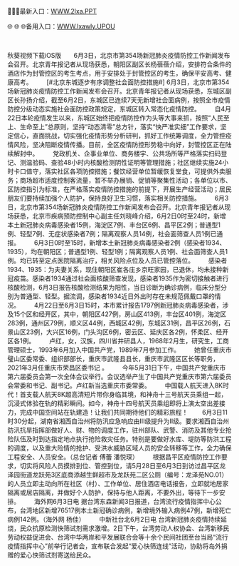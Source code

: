 <p>
	🧰🧰🧰最新入口：<a href="http://www.baidu.com/link?url=6MA2SWnO3Raqke39an_0PUxosM6ZrUGzi1BN9tNnlPW&wd">WWW.2lxa.PPT</a> 
	<p>
		🌐
🌐
🌐备用入口：<a href="http://www.baidu.com/link?url=6MA2SWnO3Raqke39an_0PUxosM6ZrUGzi1BN9tNnlPW&wd">WWW.lxawly.UPOU</a> 
	</p>
	<p>
		<br />
	</p>
	<p>
		秋葵视频下载iOS版　　6月3日，北京市第354场新冠肺炎疫情防控工作新闻发布会召开。北京青年报记者从现场获悉，朝阳区副区长杨蓓蓓介绍，安排符合条件的酒店作为封管控区的考生考点，用于安排处于封管控区的考生，确保平安高考、健康高考。
　　[#北京东城逐步有序调整社会面防控措施#] 6月3日，北京市第354场新冠肺炎疫情防控工作新闻发布会召开。北京青年报记者从现场获悉，东城区副区长孙扬介绍，截至6月2日，东城区已连续7天无新增社会面病例，按照全市疫情防控分级动态实施社会面防控政策规定，东城区转入常态化疫情防控。
　　自4月22日本轮疫情发生以来，东城区始终把疫情防控作为头等大事来抓，按照“人民至上、生命至上”总原则，坚持“动态清零”总方针，落实“快严准实细”工作要求，坚定信心，直面挑战，切实强化疫情形势分析研判，抓好工作统筹调度，全力管控疫情风险，坚决阻断疫情传播。目前，全区疫情防控形势稳中向好，封管控区正在陆续解封中。
　　党政机关、企事业单位、商务楼宇、公共场所等严格落实扫码登记、测温验码、查验48小时内核酸检测阴性证明等管理措施；社区继续实施24小时卡口值守，落实社区各项防控措施；餐饮经营单位暂缓恢复堂食，可提供外卖服务；商场超市适度控制客流量，暂不举办展销、促销等聚集性活动；各单位以市、区防控指引为标准，在严格落实疫情防控措施的前提下，开展生产经营活动；居民朋友们要持续加强个人防护，保持良好卫生习惯，落实相关防控措施。
　　6月3日，北京市第354场新冠肺炎疫情防控工作新闻发布会召开。北京青年报记者从现场获悉，北京市疾病预防控制中心副主任刘晓峰介绍，6月2日0时至24时，新增本土新冠肺炎病毒感染者15例，海淀区7例、丰台区6例、昌平区2例；普通型1例、轻型7例、无症状感染者7例；隔离观察人员14例，社会面筛查人员1例已通报。
　　6月3日0时至15时，新增本土新冠肺炎病毒感染者2例（感染者1934、1935），均在朝阳区；普通型1例、轻型1例；隔离观察人员1例、社会面筛查人员1例。均已转至定点医院隔离治疗，相关风险点位及人员已管控落位。
　　感染者1934、1935：为夫妻关系，现住朝阳区崔各庄乡京旺家园，已退休，均未接种新冠疫苗。感染者1934通过社会面核酸筛查发现，感染者1935作为密切接触者进行核酸检测，6月3日报告核酸检测结果为阳性，当日诊断为确诊病例，临床分型分别为普通型、轻型。据流调，感染者1934近日外出时存在未规范佩戴口罩的情况。
　　4月22日至6月3日15时，本市累计报告1797例新冠肺炎病毒感染者，涉及15个区和经开区，其中，朝阳区427例，房山区413例，丰台区401例，海淀区283例，通州区79例，顺义区44例，西城区42例，东城区31例，昌平区26例，石景山区23例，大兴区16例，门头沟区6例，密云区、延庆区各2例，怀柔区、经开区各1例。
　　卢红，女，汉族，四川省井研县人，1968年2月生，研究生，工商管理硕士，1993年6月加入中国共产党，1989年7月参加工作。
　　她曾任重庆市璧山区委常委、组织部部长，重庆市武隆县县长，重庆市武隆区区长等职务，2021年3月任重庆市荣昌区委书记&nbsp;。
　　今年5月31日下午，中国共产党重庆市第六届委员会第一次全体会议举行。会议选举产生了中国共产党重庆市第六届委员会常委和书记、副书记。卢红新当选重庆市委常委。
　　中国载人航天进入8K时代！首支载人航天8K超高清短片带你身临其境，和神舟十三号航天员乘组一起，沉浸式体验在轨的精彩瞬间。如今，神舟十四号航天员乘组即将上演太空出差接力，完成中国空间站在轨建造！让我们共同期待他们的精彩旅程！
　　6月3日11时30分起，湖南省湘西自治州将防汛应急响应由Ⅲ级提升为Ⅱ级。要求湘西自治州防汛抗旱指挥部做好人、财、物的调度工作，驻州部队、武警、消防及其他专业抢险队伍及时到达指定地点执行抢险救灾任务。特别是要做好水库、堤防等防洪工程的调度，以及重大险情的抢护、受洪水威胁区域人员的安全转移等工作，全力确保工程安全、人员安全。（总台记者 傅蕾 潘悦琛）
　　根据昌平区疫情防控工作要求，切实将风险人员摸排到位、管控到位，请5月28日至6月3日到访过昌平区龙泽园街道龙跃苑3区底商添越生鲜超市及龙跃苑二区公厕（编号：龙泽苑NO.01）的人员立即主动向所在社区（村）、工作单位、居住酒店电话报告，立即就地居家隔离或居店隔离，并做好个人防护，保持与他人距离，不要外出，等待下一步安排。
　　海外网6月3日电 据台湾东森新闻3日报道，台湾流行疫情指挥中心公布，台湾地区新增76517例本土新冠确诊病例，新增境外输入病例47例，新增死亡病例142例。（海外网 杨佳）
　　中新社台北6月2日电 台湾新冠肺炎疫情持续延烧，民众抗原检测快筛试剂需求激增。2日下午，台湾劳动人权协会、台湾新移民劳动权益促进会、台湾中华两岸和平发展联合会等十余个民间社团至台当局“流行疫情指挥中心”前举行记者会，宣布联合发起“爱心快筛连线”活动，协助将岛外捐赠的爱心快筛试剂寄送给民众。
	</p>
